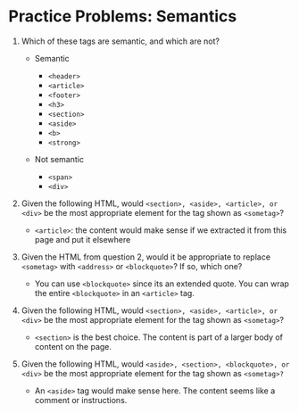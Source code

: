 # Practice Problems: Semantics

1. Which of these tags are semantic, and which are not?

    + Semantic
      - `<header>`
      - `<article>`
      - `<footer>`
      - `<h3>`
      - `<section>`
      - `<aside>`
      - `<b>`
      - `<strong>`

    + Not semantic
      - `<span>`
      - `<div>`

2. Given the following HTML, would `<section>, <aside>, <article>, or <div>` be the most appropriate element for the tag shown as `<sometag>`?

   + `<article>`: the content would make sense if we extracted it from this page and put it elsewhere

3. Given the HTML from question 2, would it be appropriate to replace `<sometag>` with `<address>` or `<blockquote>`? If so, which one?

    + You can use `<blockquote>` since its an extended quote. You can wrap the entire `<blockquote>` in an `<article>` tag. 

4. Given the following HTML, would `<section>, <aside>, <article>, or <div>` be the most appropriate element for the tag shown as `<sometag>`?

    + `<section>` is the best choice. The content is part of a larger body of content on the page. 

5. Given the following HTML, would `<aside>, <section>, <blockquote>, or <div>` be the most appropriate element for the tag shown as `<sometag>?`

    + An `<aside>` tag would make sense here. The content seems like a comment or instructions. 

